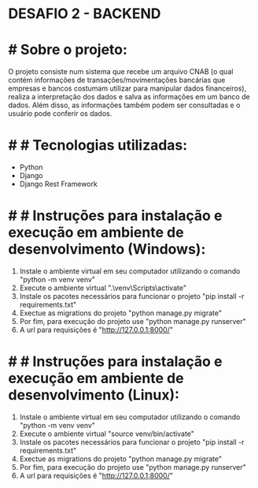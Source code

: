 # DESAFIO 2 - BACKEND

# # Sobre o projeto:

O projeto consiste num sistema que recebe um arquivo CNAB (o qual contém informações de transações/movimentações bancárias que empresas e bancos costumam utilizar para manipular dados financeiros), realiza a interpretação dos dados e salva as informações em um banco de dados. Além disso, as informações também podem ser consultadas e o usuário pode conferir os dados.

# # # Tecnologias utilizadas:
- Python
- Django
- Django Rest Framework

# # # Instruções para instalação e execução em ambiente de desenvolvimento (Windows):

1. Instale o ambiente virtual em seu computador utilizando o comando "python -m venv venv"
2. Execute o ambiente virtual ".\venv\Scripts\activate"
3. Instale os pacotes necessários para funcionar o projeto "pip install -r requirements.txt"
4. Exectue as migrations do projeto "python manage.py migrate"
5. Por fim, para execução do projeto use "python manage.py runserver"
6. A url para requisições é "http://127.0.0.1:8000/"

# # # Instruções para instalação e execução em ambiente de desenvolvimento (Linux):

1. Instale o ambiente virtual em seu computador utilizando o comando "python -m venv venv"
2. Execute o ambiente virtual "source venv/bin/activate"
3. Instale os pacotes necessários para funcionar o projeto "pip install -r requirements.txt"
4. Exectue as migrations do projeto "python manage.py migrate"
5. Por fim, para execução do projeto use "python manage.py runserver"
6. A url para requisições é "http://127.0.0.1:8000/"

